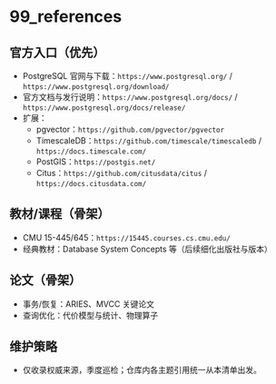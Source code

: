 ﻿# 99_references

## 官方入口（优先）
- PostgreSQL 官网与下载：`https://www.postgresql.org/` / `https://www.postgresql.org/download/`
- 官方文档与发行说明：`https://www.postgresql.org/docs/` / `https://www.postgresql.org/docs/release/`
- 扩展：
  - pgvector：`https://github.com/pgvector/pgvector`
  - TimescaleDB：`https://github.com/timescale/timescaledb` / `https://docs.timescale.com/`
  - PostGIS：`https://postgis.net/`
  - Citus：`https://github.com/citusdata/citus` / `https://docs.citusdata.com/`

## 教材/课程（骨架）
- CMU 15-445/645：`https://15445.courses.cs.cmu.edu/`
- 经典教材：Database System Concepts 等（后续细化出版社与版本）

## 论文（骨架）
- 事务/恢复：ARIES、MVCC 关键论文
- 查询优化：代价模型与统计、物理算子

## 维护策略
- 仅收录权威来源，季度巡检；仓库内各主题引用统一从本清单出发。

